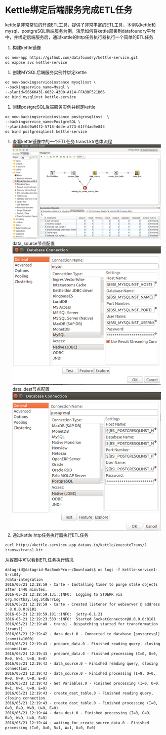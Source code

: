 # Kettle绑定后端服务完成ETL任务
kettle是非常常见的开源ETL工具，提供了非常丰富的ETL工具，本例以kettle和mysql、postgreSQL后端服务为例，演示如何将kettle部署到datafoundry平台中，并绑定后端服务后，通过kettle的http任务执行器执行一个简单的ETL任务
1.  构建kettle镜像
``` 
oc new-app https://github.com/datafoundry/kettle-service.git
oc expose svc kettle-service
``` 
1.  创建MYSQL后端服务实例并绑定kettle
``` 
oc new-backingserviceinstance mysqlinst \
--backingservice_name=Mysql \
--planid=56660431-6032-43D0-A114-FFA3BF521B66
oc bind mysqlinst kettle-service
``` 
1.  创建postgreSQL后端服务实例并绑定kettle
``` 
oc new-backingserviceinstance postgresqlinst  \
--backingservice_name=PostgreSQL \
--planid=bd9a94f2-5718-4dde-a773-61ff4ad9e843
oc bind postgresqlinst kettle-service
```   
1.  查看kettle镜像中的一个ETL任务
trans1.ktr总体流程
![总体流程](img/flow.png)
data_source节点配置
![](img/mysql.png)
data_dest节点配置
![](img/postgreSQL.png)
1.  通过kettle http任务执行器执行ETL任务
``` 
curl http://<kettle-service>.app.dataos.io/kettle/executeTrans/?trans=/trans1.ktr
``` 
从容器中可以看到ETL任务执行情况
```
datagrid@datagrid-MacBookPro:~/Downloads$ oc logs -f kettle-service1-5-ri04y
/data-integration
2016/05/21 12:18:59 - Carte - Installing timer to purge stale objects after 1440 minutes.
2016-05-21 12:18:59.131::INFO:  Logging to STDERR via org.mortbay.log.StdErrLog
2016/05/21 12:18:59 - Carte - Created listener for webserver @ address : 0.0.0.0:8181
2016-05-21 12:18:59.191::INFO:  jetty-6.1.21
2016-05-21 12:19:23.533::INFO:  Started SocketConnector@0.0.0.0:8181
2016/05/21 12:19:40 - trans1 - Dispatching started for transformation [trans1]
2016/05/21 12:19:42 - data_dest.0 - Connected to database [postgresql] (commit=1000)
2016/05/21 12:19:43 - prepare_data.0 - Finished reading query, closing connection.
2016/05/21 12:19:43 - prepare_data.0 - Finished processing (I=0, O=0, R=0, W=1, U=0, E=0)
2016/05/21 12:19:43 - data_source.0 - Finished reading query, closing connection.
2016/05/21 12:19:43 - data_source.0 - Finished processing (I=9, O=0, R=0, W=9, U=0, E=0)
2016/05/21 12:19:43 - Get Variables.0 - Finished processing (I=0, O=0, R=1, W=1, U=0, E=0)
2016/05/21 12:19:43 - create_dest_table.0 - Finished reading query, closing connection.
2016/05/21 12:19:43 - create_dest_table.0 - Finished processing (I=0, O=0, R=9, W=9, U=0, E=0)
2016/05/21 12:19:44 - data_dest.0 - Finished processing (I=0, O=9, R=9, W=9, U=0, E=0)
2016/05/21 12:19:44 - waiting_for_create_source_data.0 - Finished processing (I=0, O=0, R=1, W=1, U=0, E=0)
```